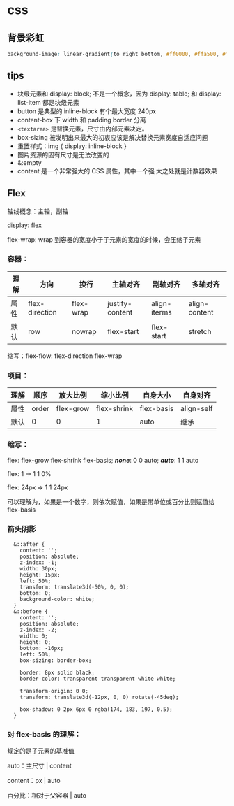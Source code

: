 # css

## 背景彩虹

```css
background-image: linear-gradient(to right bottom, #ff0000, #ffa500, #ffff00, #008000, #0000ff, #4b0082, #9400d3);
```

## tips

- 块级元素和 display: block; 不是一个概念，因为 display: table; 和 display: list-item 都是块级元素
- button 是典型的 inline-block 有个最大宽度 240px
- content-box 下 width 和 padding border 分离
- `<textarea>`  是替换元素，尺寸由内部元素决定。
- box-sizing 被发明出来最大的初衷应该是解决替换元素宽度自适应问题
- 重置样式：img { display: inline-block }
- 图片资源的固有尺寸是无法改变的
- &:empty
- content 是一个非常强大的 CSS 属性，其中一个强 大之处就是计数器效果

## Flex

轴线概念：主轴，副轴

display: flex

flex-wrap: wrap 到容器的宽度小于子元素的宽度的时候，会压缩子元素

### 容器：

| 理解 | 方向           | 换行      | 主轴对齐        | 副轴对齐     | 多轴对齐      |
| ---- | -------------- | --------- | --------------- | ------------ | ------------- |
| 属性 | flex-direction | flex-wrap | justify-content | align-iterms | align-content |
| 默认 | row            | nowrap    | flex-start      | flex-start   | stretch       |

缩写：flex-flow: flex-direction flex-wrap

### 项目：

| 理解 | 顺序  | 放大比例  | 缩小比例    | 自身大小   | 自身对齐   |
| ---- | ----- | --------- | ----------- | ---------- | ---------- |
| 属性 | order | flex-grow | flex-shrink | flex-basis | align-self |
| 默认 | 0     | 0         | 1           | auto       | 继承       |

### 缩写：

flex: flex-grow flex-shrink flex-basis; ***none***: 0 0 auto; ***auto***: 1 1 auto

flex: 1 => 1 1 0%

flex: 24px => 1 1 24px

可以理解为，如果是一个数字，则依次赋值，如果是带单位或百分比则赋值给 flex-basis

### 箭头阴影

```
  &::after {
    content: '';
    position: absolute;
    z-index: -1;
    width: 30px;
    height: 15px;
    left: 50%;
    transform: translate3d(-50%, 0, 0);
    bottom: 0;
    background-color: white;
  }
  &::before {
    content: '';
    position: absolute;
    z-index: -2;
    width: 0;
    height: 0;
    bottom: -16px;
    left: 50%;
    box-sizing: border-box;

    border: 8px solid black;
    border-color: transparent transparent white white;

    transform-origin: 0 0;
    transform: translate3d(-12px, 0, 0) rotate(-45deg);

    box-shadow: 0 2px 6px 0 rgba(174, 183, 197, 0.5);
  }
```



### 对 flex-basis 的理解：

规定的是子元素的基准值

auto：主尺寸 | content

content：px | auto

百分比：相对于父容器 | auto

